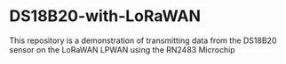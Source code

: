 # DS18B20-with-LoRaWAN
This repository is a demonstration of transmitting data from the DS18B20 sensor on the LoRaWAN LPWAN using the RN2483 Microchip
